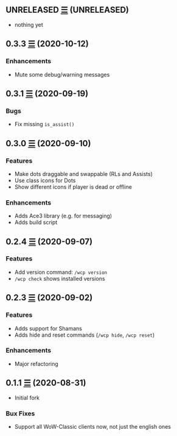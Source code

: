 ## UNRELEASED [☰](https://github.com/Deradon/WrongCthunPlanner/compare/master...v0.3.3) (UNRELEASED)

* nothing yet

## 0.3.3 [☰](https://github.com/Deradon/WrongCthunPlanner/compare/v0.3.1...v0.3.3) (2020-10-12)

### Enhancements

* Mute some debug/warning messages

## 0.3.1 [☰](https://github.com/Deradon/WrongCthunPlanner/compare/v0.3.0...v0.3.1) (2020-09-19)

### Bugs

* Fix missing `is_assist()`

## 0.3.0 [☰](https://github.com/Deradon/WrongCthunPlanner/compare/v0.2.4...v0.3.0) (2020-09-10)

### Features

* Make dots draggable and swappable (RLs and Assists)
* Use class icons for Dots
* Show different icons if player is dead or offline

### Enhancements

* Adds Ace3 library (e.g. for messaging)
* Adds build script

## 0.2.4 [☰](https://github.com/Deradon/WrongCthunPlanner/compare/v0.2.3...v0.2.4) (2020-09-07)

### Features

* Add version command: `/wcp version`
* `/wcp check` shows installed versions

## 0.2.3 [☰](https://github.com/Deradon/WrongCthunPlanner/compare/v0.1.1...v0.2.3) (2020-09-02)

### Features

* Adds support for Shamans
* Adds hide and reset commands (`/wcp hide`, `/wcp reset`)

### Enhancements

* Major refactoring

## 0.1.1 [☰](https://github.com/Deradon/WrongCthunPlanner/commit/63b1aa47e19dae1be20ecc7eec80a8ddafd5a66c) (2020-08-31)

* Initial fork

### Bux Fixes

* Support all WoW-Classic clients now, not just the english ones
